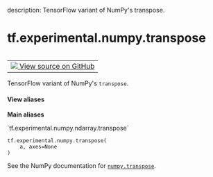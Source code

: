 description: TensorFlow variant of NumPy's transpose.

<div itemscope itemtype="http://developers.google.com/ReferenceObject">
<meta itemprop="name" content="tf.experimental.numpy.transpose" />
<meta itemprop="path" content="Stable" />
</div>

# tf.experimental.numpy.transpose

<!-- Insert buttons and diff -->

<table class="tfo-notebook-buttons tfo-api nocontent" align="left">
<td>
  <a target="_blank" href="https://github.com/tensorflow/tensorflow/blob/r2.4/tensorflow/python/ops/numpy_ops/np_array_ops.py#L814-L819">
    <img src="https://www.tensorflow.org/images/GitHub-Mark-32px.png" />
    View source on GitHub
  </a>
</td>
</table>



TensorFlow variant of NumPy's `transpose`.

<section class="expandable">
  <h4 class="showalways">View aliases</h4>
  <p>
<b>Main aliases</b>
<p>`tf.experimental.numpy.ndarray.transpose`</p>
</p>
</section>

<pre class="devsite-click-to-copy prettyprint lang-py tfo-signature-link">
<code>tf.experimental.numpy.transpose(
    a, axes=None
)
</code></pre>



<!-- Placeholder for "Used in" -->

See the NumPy documentation for [`numpy.transpose`](https://numpy.org/doc/1.16/reference/generated/numpy.transpose.html).